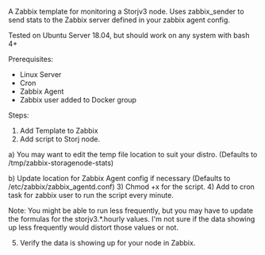 A Zabbix template for monitoring a Storjv3 node. Uses zabbix_sender to send stats to the Zabbix server defined in your zabbix agent config.

Tested on Ubuntu Server 18.04, but should work on any system with bash 4+

Prerequisites:
* Linux Server
* Cron
* Zabbix Agent
* Zabbix user added to Docker group

Steps:
1) Add Template to Zabbix
2) Add script to Storj node.

  a) You may want to edit the temp file location to suit your distro. (Defaults to /tmp/zabbix-storagenode-stats)
  
  b) Update location for Zabbix Agent config if necessary (Defaults to /etc/zabbix/zabbix_agentd.conf)
3) Chmod +x for the script.
4) Add to cron task for zabbix user to run the script every minute.

  Note: You might be able to run less frequently, but you may have to update the formulas for the storjv3.*.hourly values. I'm not sure if the data showing up less frequently would distort those values or not.
  
5) Verify the data is showing up for your node in Zabbix.
